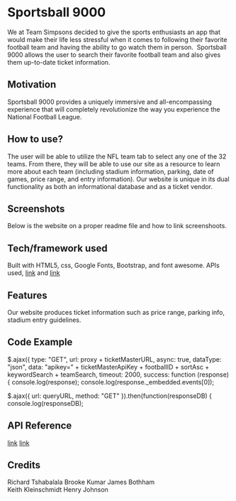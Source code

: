 # Sportsball 9000

We at Team Simpsons decided to give the sports enthusiasts an app that would make their life less stressful when it comes to following their favorite football team and having the ability to go watch them in person.  Sportsball 9000 allows the user to search their favorite football team and also gives them up-to-date ticket information.

## Motivation

Sportsball 9000 provides a uniquely immersive and all-encompassing experience that will completely revolutionize the way you experience the National Football League.

## How to use? 

The user will be able to utilize the NFL team tab to select any one of the 32 teams.  From there, they will be able to use our site as a resource to learn more about each team (including stadium information, parking, date of games, price range, and entry information).  Our website is unique in its dual functionality as both an informational database and as a ticket vendor.


## Screenshots

<!-- Need to include some images of the website working -->
Below is the website on a proper readme file and how to link screenshoots.
<!-- https://ghost.org/blog/markdown/  -->

## Tech/framework used

Built with HTML5, css, Google Fonts, Bootstrap, and font awesome.  APIs used, [link]("https://www.thesportsdb.com/api/v1/json/) and [link](https://app.ticketmaster.com/discovery/v2/events.json?)

## Features
Our website produces ticket information such as price range, parking info, stadium entry guidelines.

## Code Example
<!-- include the API get commands, describe exactly what they do -->

<!-- The code below utilizes ticketMaster's API to pull an NFL team, and it's ticket information including price range, enrty info, and date   -->

$.ajax({
        type: "GET",
        url: proxy + ticketMasterURL,
        async: true,
        dataType: "json",
        data: "apikey=" + ticketMasterApiKey + footballID + sortAsc + keywordSearch + teamSearch,
        timeout: 2000,
        success: function (response) {
            console.log(response);
            console.log(response._embedded.events[0]);


<!-- Exact description of what the code below does -->
$.ajax({
      url: queryURL,
      method: "GET"
    }).then(function(responseDB) {
        console.log(responseDB);

## API Reference

 [link]("https://www.thesportsdb.com/api/v1/json/)
 [link](https://app.ticketmaster.com/discovery/v2/events.json?)

## Credits

<!-- Include team members -->
Richard Tshabalala
Brooke Kumar
James Bothham  
Keith Kleinschmidt
Henry Johnson